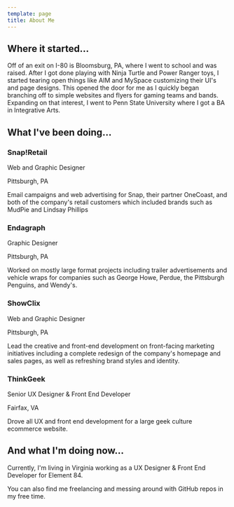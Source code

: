 ```yaml
---
template: page
title: About Me
---
```

## Where it started...

Off of an exit on I-80 is Bloomsburg, PA, where I went to school and was raised. After I got done playing with Ninja Turtle and Power Ranger toys, I started tearing open things like AIM and MySpace customizing their UI's and page designs. This opened the door for me as I quickly began branching off to simple websites and flyers for gaming teams and bands. Expanding on that interest, I went to Penn State University where I got a BA in Integrative Arts.

## What I've been doing...

### Snap!Retail

Web and Graphic Designer

Pittsburgh, PA

Email campaigns and web advertising for Snap, their partner OneCoast, and both of the company's retail customers which included brands such as MudPie and Lindsay Phillips


### Endagraph

Graphic Designer

Pittsburgh, PA

Worked on mostly large format projects including trailer advertisements and vehicle wraps for companies such as George Howe, Perdue, the Pittsburgh Penguins, and Wendy's.



### ShowClix

Web and Graphic Designer

Pittsburgh, PA

Lead the creative and front-end development on front-facing marketing initiatives including a complete redesign of the company's homepage and sales pages, as well as refreshing brand styles and identity.



### ThinkGeek

Senior UX Designer & Front End Developer

Fairfax, VA

Drove all UX and front end development for a large geek culture ecommerce website.



## And what I'm doing now...

Currently, I'm living in Virginia working as a UX Designer & Front End Developer for Element 84.



You can also find me freelancing and messing around with GitHub repos in my free time.
